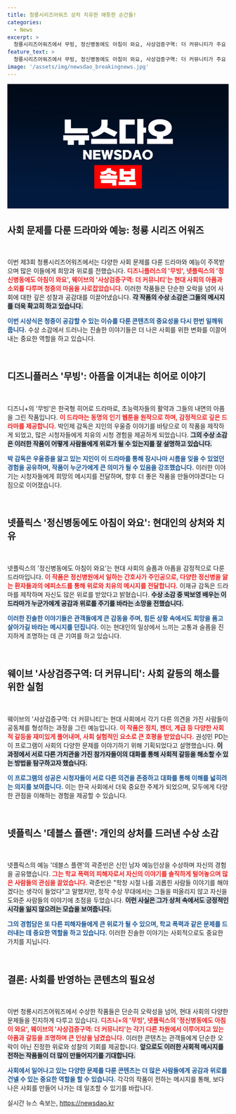 ```yaml
---
title: 청룡시리즈어워즈 상처 치유한 애틋한 순간들!
categories:
  - News
excerpt: >
  청룡시리즈어워즈에서 무빙, 정신병동에도 아침이 와요, 사상검증구역: 더 커뮤니티가 주요 수상을 차지하며 현대 사회의 아픔을 진솔하게 다루었다. 감독과 배우들의 깊이 있는 소감이 관객의 마음을 울렸다.
feature_text: >
  청룡시리즈어워즈에서 무빙, 정신병동에도 아침이 와요, 사상검증구역: 더 커뮤니티가 주요 수상을 차지하며 현대 사회의 아픔을 진솔하게 다루었다. 감독과 배우들의 깊이 있는 소감이 관객의 마음을 울렸다.
image: '/assets/img/newsdao_breakingnews.jpg'
---
```


<p><img src="/assets/img/newsdao_breakingnews.jpg" alt="firstkoreanews 속보" /></p>

<h2 data-ke-size="size26">사회 문제를 다룬 드라마와 예능: 청룡 시리즈 어워즈</h2>

<p data-ke-size="size16">&nbsp;</p>

<p>이번 제3회 청룡시리즈어워즈에서는 다양한 사회 문제를 다룬 드라마와 예능이 주목받으며 많은 이들에게 희망과 위로를 전했습니다. <b><span style="color: #ee2323;">디즈니플러스의 '무빙', 넷플릭스의 '정신병동에도 아침이 와요', 웨이브의 '사상검증구역: 더 커뮤니티'는 현대 사회의 아픔과 소외를 다루며 청중의 마음을 사로잡았습니다.</span></b> 이러한 작품들은 단순한 오락을 넘어 사회에 대한 깊은 성찰과 공감대를 이끌어냈습니다. <b><span style="background-color: #21538527;">각 작품의 수상 소감은 그들의 메시지를 더욱 확고히 하고 있습니다.</span></b></p>

<p><b><span style="color: #1a5490;">이번 시상식은 청중이 공감할 수 있는 이슈를 다룬 콘텐츠의 중요성을 다시 한번 일깨워 줍니다.</span></b> 수상 소감에서 드러나는 진솔한 이야기들은 더 나은 사회를 위한 변화를 이끌어내는 중요한 역할을 하고 있습니다.</p>

<p data-ke-size="size16">&nbsp;</p>

<h2 data-ke-size="size26">디즈니플러스 '무빙': 아픔을 이겨내는 히어로 이야기</h2>

<p data-ke-size="size16">&nbsp;</p>

<p>디즈니+의 '무빙'은 한국형 히어로 드라마로, 초능력자들의 활약과 그들의 내면의 아픔을 그린 작품입니다. <b><span style="color: #ee2323;">이 드라마는 동명의 인기 웹툰을 원작으로 하며, 감정적으로 깊은 드라마를 제공합니다.</span></b> 박인제 감독은 지인의 우울증 이야기를 바탕으로 이 작품을 제작하게 되었고, 많은 시청자들에게 치유의 시청 경험을 제공하게 되었습니다. <b><span style="background-color: #21538527;">그의 수상 소감은 이러한 작품이 어떻게 사람들에게 위로가 될 수 있는지를 잘 설명하고 있습니다.</span></b></p>

<p><b><span style="color: #1a5490;">박 감독은 우울증을 앓고 있는 지인이 이 드라마를 통해 잠시나마 시름을 잊을 수 있었던 경험을 공유하며, 작품이 누군가에게 큰 의미가 될 수 있음을 강조했습니다.</span></b> 이러한 이야기는 시청자들에게 희망의 메시지를 전달하며, 향후 더 좋은 작품을 만들어야겠다는 다짐으로 이어졌습니다.</p>

<p data-ke-size="size16">&nbsp;</p>

<h2 data-ke-size="size26">넷플릭스 '정신병동에도 아침이 와요': 현대인의 상처와 치유</h2>

<p data-ke-size="size16">&nbsp;</p>

<p>넷플릭스의 '정신병동에도 아침이 와요'는 현대 사회의 슬픔과 아픔을 감정적으로 다룬 드라마입니다. <b><span style="color: #ee2323;">이 작품은 정신병원에서 일하는 간호사가 주인공으로, 다양한 정신병을 앓는 환자들과의 에피소드를 통해 위로와 치유의 메시지를 전달합니다.</span></b> 이재규 감독은 드라마를 제작하며 자신도 많은 위로를 받았다고 밝혔습니다. <b><span style="background-color: #21538527;">수상 소감 중 박보영 배우는 이 드라마가 누군가에게 공감과 위로를 주기를 바라는 소망을 전했습니다.</span></b></p>

<p><b><span style="color: #1a5490;">이러한 진솔한 이야기들은 관객들에게 큰 감동을 주며, 힘든 상황 속에서도 희망을 품고 살아가길 바라는 메시지를 던집니다.</span></b> 이는 현대인의 일상에서 느끼는 고통과 슬픔을 진지하게 조명하는 데 큰 기여를 하고 있습니다.</p>

<p data-ke-size="size16">&nbsp;</p>

<h2 data-ke-size="size26">웨이브 '사상검증구역: 더 커뮤니티': 사회 갈등의 해소를 위한 실험</h2>

<p data-ke-size="size16">&nbsp;</p>

<p>웨이브의 '사상검증구역: 더 커뮤니티'는 현대 사회에서 각기 다른 의견을 가진 사람들이 공동체를 형성하는 과정을 그린 예능입니다. <b><span style="color: #ee2323;">이 작품은 정치, 젠더, 계급 등 다양한 사회적 갈등을 재미있게 풀어내며, 사회 실험적인 요소로 큰 호평을 받았습니다.</span></b> 권성민 PD는 이 프로그램이 사회의 다양한 문제를 이야기하기 위해 기획되었다고 설명했습니다. <b><span style="background-color: #21538527;">이 과정에서 서로 다른 가치관을 가진 참가자들이의 대화를 통해 사회적 갈등을 해소할 수 있는 방법을 탐구하고자 했습니다.</span></b></p>

<p><b><span style="color: #1a5490;">이 프로그램의 성공은 시청자들이 서로 다른 의견을 존중하고 대화를 통해 이해를 넓히려는 의지를 보여줍니다.</span></b> 이는 한국 사회에서 더욱 중요한 주제가 되었으며, 모두에게 다양한 관점을 이해하는 경험을 제공할 수 있습니다.</p>

<p data-ke-size="size16">&nbsp;</p>

<h2 data-ke-size="size26">넷플릭스 '데블스 플랜': 개인의 상처를 드러낸 수상 소감</h2>

<p data-ke-size="size16">&nbsp;</p>

<p>넷플릭스의 예능 '데블스 플랜'의 곽준빈은 신인 남자 예능인상을 수상하며 자신의 경험을 공유했습니다. <b><span style="color: #ee2323;">그는 학교 폭력의 피해자로서 자신의 이야기를 솔직하게 털어놓으며 많은 사람들의 관심을 끌었습니다.</span></b> 곽준빈은 "학창 시절 나를 괴롭힌 사람들 이야기를 해야겠다는 생각이 들었다"고 말했지만, 정작 수상 무대에서는 그들을 떠올리지 않고 자신을 도와준 사람들의 이야기에 초점을 두었습니다. <b><span style="background-color: #21538527;">이런 사실은 그가 상처 속에서도 긍정적인 시각을 잃지 않으려는 모습을 보여줍니다.</span></b></p>

<p><b><span style="color: #1a5490;">그의 경험담은 또 다른 피해자들에게 큰 위로가 될 수 있으며, 학교 폭력과 같은 문제를 드러내는 데 중요한 역할을 하고 있습니다.</span></b> 이러한 진솔한 이야기는 사회적으로도 중요한 가치를 지닙니다.</p>

<p data-ke-size="size16">&nbsp;</p>

<h2 data-ke-size="size26"> 결론: 사회를 반영하는 콘텐츠의 필요성</h2>

<p data-ke-size="size16">&nbsp;</p>

<p>이번 청룡시리즈어워즈에서 수상한 작품들은 단순히 오락성을 넘어, 현대 사회의 다양한 문제들을 진지하게 다루고 있습니다. <b><span style="color: #ee2323;">디즈니+의 '무빙', 넷플릭스의 '정신병동에도 아침이 와요', 웨이브의 '사상검증구역: 더 커뮤니티'는 각기 다른 차원에서 이루어지고 있는 아픔과 갈등을 조명하며 큰 인상을 남겼습니다.</span></b> 이러한 콘텐츠는 관객들에게 단순한 오락이 아닌 진정한 위로와 성찰의 기회를 제공합니다. <b><span style="background-color: #21538527;">앞으로도 이러한 사회적 메시지를 전하는 작품들이 더 많이 만들어지기를 기대합니다.</span></b></p>

<p><b><span style="color: #1a5490;">사회에서 일어나고 있는 다양한 문제를 다룬 콘텐츠는 더 많은 사람들에게 공감과 위로를 건넬 수 있는 중요한 역할을 할 수 있습니다.</span></b> 각각의 작품이 전하는 메시지를 통해, 보다 나은 사회를 만들어 나가는 데 일조할 수 있기를 바랍니다.</p>
실시간 뉴스 속보는, <a href="https://newsdao.kr" rel="dofollow">https://newsdao.kr</a>


